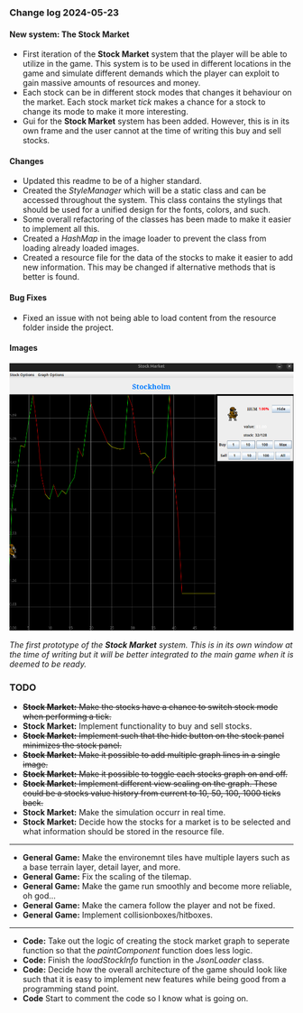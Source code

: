 ### Change log 2024-05-23

#### New system: The Stock Market

- First iteration of the **Stock Market** system that the player will be able to utilize in the game. This system is to be used in different locations in the game and simulate different demands which the player can exploit to gain massive amounts of resources and money.
- Each stock can be in different stock modes that changes it behaviour on the market. Each stock market *tick* makes a chance for a stock to change its mode to make it more interesting.
- Gui for the **Stock Market** system has been added. However, this is in its own frame and the user cannot at the time of writing this buy and sell stocks.

#### Changes

- Updated this readme to be of a higher standard.
- Created the *StyleManager* which will be a static class and can be accessed throughout the system. This class contains the stylings that should be used for a unified design for the fonts, colors, and such.
- Some overall refactoring of the classes has been made to make it easier to implement all this.
- Created a *HashMap* in the image loader to prevent the class from loading already loaded images.
- Created a resource file for the data of the stocks to make it easier to add new information. This may be changed if alternative methods that is better is found.

#### Bug Fixes

- Fixed an issue with not being able to load content from the resource folder inside the project.

#### Images

![firstStockGraph](/readme_handling/images/2024-05-23/firstStockGraph.png)

*The first prototype of the **Stock Market** system. This is in its own window at the time of writing but it will be better integrated to the main game when it is deemed to be ready.*

### TODO

- ~~**Stock Market:** Make the stocks have a chance to switch stock mode when performing a tick.~~
- **Stock Market:** Implement functionality to buy and sell stocks.
- ~~**Stock Market:** Implement such that the hide button on the stock panel minimizes the stock panel.~~
- ~~**Stock Market:** Make it possible to add multiple graph lines in a single image.~~
- ~~**Stock Market:** Make it possible to toggle each stocks graph on and off.~~
- ~~**Stock Market:** Implement different view scaling on the graph. These could be a stocks value history from current to 10, 50, 100, 1000 ticks back.~~
- **Stock Market:** Make the simulation occurr in real time.
- **Stock Market:** Decide how the stocks for a market is to be selected and what information should be stored in the resource file.

---

- **General Game:** Make the environemnt tiles have multiple layers such as a base terrain layer, detail layer, and more.
- **General Game:** Fix the scaling of the tilemap.
- **General Game:** Make the game run smoothly and become more reliable, oh god...
- **General Game:** Make the camera follow the player and not be fixed.
- **General Game:** Implement collisionboxes/hitboxes.

---

- **Code:** Take out the logic of creating the stock market graph to seperate function so that the *paintComponent* function does less logic.
- **Code:** Finish the *loadStockInfo* function in the *JsonLoader* class.
- **Code:** Decide how the overall architecture of the game should look like such that it is easy to implement new features while being good from a programming stand point.
- **Code** Start to comment the code so I know what is going on.
